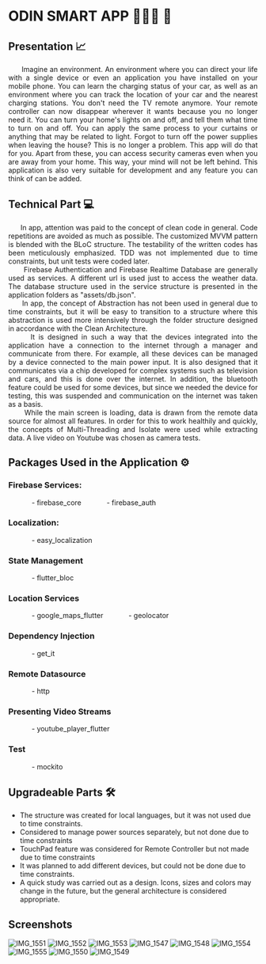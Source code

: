 # ODIN SMART APP 🧑🏽‍💻 📱

## Presentation 📈
<p align="justify">&nbsp;&nbsp;&nbsp;&nbsp;&nbsp;&nbsp;Imagine an environment. An environment where you can direct your life with a single device or even an application you have installed on your mobile phone. You can learn the charging status of your car, as well as an environment where you can track the location of your car and the nearest charging stations. You don't need the TV remote anymore. Your remote controller can now disappear wherever it wants because you no longer need it. You can turn your home's lights on and off, and tell them what time to turn on and off. You can apply the same process to your curtains or anything that may be related to light. Forgot to turn off the power supplies when leaving the house? This is no longer a problem. This app will do that for you. Apart from these, you can access security cameras even when you are away from your home. This way, your mind will not be left behind. This application is also very suitable for development and any feature you can think of can be added.</p>

## Technical Part 💻 
<p align="justify">&nbsp;&nbsp;&nbsp;&nbsp;&nbsp;&nbsp;In app, attention was paid to the concept of clean code in general. Code repetitions are avoided as much as possible. The customized MVVM pattern is blended with the BLoC structure. The testability of the written codes has been meticulously emphasized. TDD was not implemented due to time constraints, but unit tests were coded later. 
<br />&nbsp;&nbsp;&nbsp;&nbsp;&nbsp;&nbsp;Firebase Authentication and Firebase Realtime Database are generally used as services. A different url is used just to access the weather data. The database structure used in the service structure is presented in the application folders as "assets/db.json". 
<br />&nbsp;&nbsp;&nbsp;&nbsp;&nbsp;&nbsp;In app, the concept of Abstraction has not been used in general due to time constraints, but it will be easy to transition to a structure where this abstraction is used more intensively through the folder structure designed in accordance with the Clean Architecture. 
<br />&nbsp;&nbsp;&nbsp;&nbsp;&nbsp;&nbsp;It is designed in such a way that the devices integrated into the application have a connection to the internet through a manager and communicate from there. For example, all these devices can be managed by a device connected to the main power input. It is also designed that it communicates via a chip developed for complex systems such as television and cars, and this is done over the internet. In addition, the bluetooth feature could be used for some devices, but since we needed the device for testing, this was suspended and communication on the internet was taken as a basis. 
<br />&nbsp;&nbsp;&nbsp;&nbsp;&nbsp;&nbsp;While the main screen is loading, data is drawn from the remote data source for almost all features. In order for this to work healthily and quickly, the concepts of Multi-Threading and Isolate were used while extracting data. A live video on Youtube was chosen as camera tests.</p>

## Packages Used in the Application ⚙️

### Firebase Services:
&nbsp;&nbsp;&nbsp;&nbsp;&nbsp;&nbsp;&nbsp;&nbsp;&nbsp;&nbsp;&nbsp;&nbsp;- firebase_core
&nbsp;&nbsp;&nbsp;&nbsp;&nbsp;&nbsp;&nbsp;&nbsp;&nbsp;&nbsp;&nbsp;&nbsp;- firebase_auth
### Localization:
&nbsp;&nbsp;&nbsp;&nbsp;&nbsp;&nbsp;&nbsp;&nbsp;&nbsp;&nbsp;&nbsp;&nbsp;- easy_localization
### State Management
&nbsp;&nbsp;&nbsp;&nbsp;&nbsp;&nbsp;&nbsp;&nbsp;&nbsp;&nbsp;&nbsp;&nbsp;- flutter_bloc
### Location Services
&nbsp;&nbsp;&nbsp;&nbsp;&nbsp;&nbsp;&nbsp;&nbsp;&nbsp;&nbsp;&nbsp;&nbsp;- google_maps_flutter
&nbsp;&nbsp;&nbsp;&nbsp;&nbsp;&nbsp;&nbsp;&nbsp;&nbsp;&nbsp;&nbsp;&nbsp;- geolocator
### Dependency Injection
&nbsp;&nbsp;&nbsp;&nbsp;&nbsp;&nbsp;&nbsp;&nbsp;&nbsp;&nbsp;&nbsp;&nbsp;- get_it
### Remote Datasource
&nbsp;&nbsp;&nbsp;&nbsp;&nbsp;&nbsp;&nbsp;&nbsp;&nbsp;&nbsp;&nbsp;&nbsp;- http
### Presenting Video Streams
&nbsp;&nbsp;&nbsp;&nbsp;&nbsp;&nbsp;&nbsp;&nbsp;&nbsp;&nbsp;&nbsp;&nbsp;- youtube_player_flutter
### Test
&nbsp;&nbsp;&nbsp;&nbsp;&nbsp;&nbsp;&nbsp;&nbsp;&nbsp;&nbsp;&nbsp;&nbsp;- mockito

## Upgradeable Parts 🛠

- The structure was created for local languages, but it was not used due to time constraints.
- Considered to manage power sources separately, but not done due to time constraints
- TouchPad feature was considered for Remote Controller but not made due to time constraints
- It was planned to add different devices, but could not be done due to time constraints.
- A quick study was carried out as a design. Icons, sizes and colors may change in the future, but the general architecture is considered appropriate.


## Screenshots
![IMG_1551](https://user-images.githubusercontent.com/43931758/157697473-b8c837f9-f9df-4b79-99fc-52334cd8f3f0.PNG)
![IMG_1552](https://user-images.githubusercontent.com/43931758/157697492-a7b16c01-5eeb-43e6-826e-7aac9b3c604b.PNG)
![IMG_1553](https://user-images.githubusercontent.com/43931758/157697496-ea0d99c6-a022-4848-8608-97b49a52deec.PNG)
![IMG_1547](https://user-images.githubusercontent.com/43931758/157697505-cce9a64a-8fee-41c1-a446-1ceff90eb0d2.PNG)
![IMG_1548](https://user-images.githubusercontent.com/43931758/157697511-019d18c9-cbc7-4fa3-8a36-09c8fcf3c009.PNG)
![IMG_1554](https://user-images.githubusercontent.com/43931758/157697517-38cef311-61e6-47cf-84c0-cc4576cfe089.PNG)
![IMG_1555](https://user-images.githubusercontent.com/43931758/157697522-d15de315-b510-4218-a3b1-e4b9277343a5.PNG)
![IMG_1550](https://user-images.githubusercontent.com/43931758/157697526-ca000e26-994d-42bc-933a-ae3a3cbe4906.PNG)
![IMG_1549](https://user-images.githubusercontent.com/43931758/157697531-f1946cde-bb30-4170-be4a-d794bbdb4a7c.PNG)

